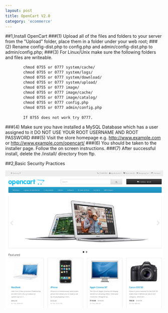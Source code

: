 ```yaml
---
layout: post
title: OpenCart V2.0
category: 'ecommerce'
---
```


##1,Install OpenCart
###(1) Upload all of the files and folders to your server from the "Upload" folder, place them in a folder under your web root;
###(2) Rename config-dist.php to config.php and admin/config-dist.php to admin/config.php;
###(3) For Linux/Unix make sure the following folders and files are writeable.

    		chmod 0755 or 0777 system/cache/
    		chmod 0755 or 0777 system/logs/
    		chmod 0755 or 0777 system/download/
    		chmod 0755 or 0777 system/upload/
    		chmod 0755 or 0777 image/
    		chmod 0755 or 0777 image/cache/
    		chmod 0755 or 0777 image/catalog/
    		chmod 0755 or 0777 config.php
    		chmod 0755 or 0777 admin/config.php

    		If 0755 does not work try 0777.
###(4) Make sure you have installed a MySQL Database which has a user assigned to it
DO NOT USE YOUR ROOT USERNAME AND ROOT PASSWORD
###(5) Visit the store homepage e.g. http://www.example.com or http://www.example.com/opencart/
###(6) You should be taken to the installer page. Follow the on screen instructions.
###(7) After successful install, delete the /install/ directory from ftp.

##2,Basic Security Practices

<img src="/images/opencart.png">